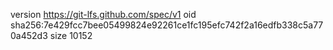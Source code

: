 version https://git-lfs.github.com/spec/v1
oid sha256:7e429fcc7bee05499824e92261ce1fc195efc742f2a16edfb338c5a770a452d3
size 10152
